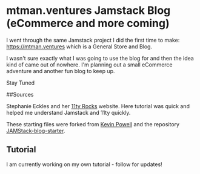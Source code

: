# mtman.ventures Jamstack Blog (eCommerce and more coming)

I went through the same Jamstack project I did the first time to make: https://mtman.ventures which is a General Store and Blog. 

I wasn't sure exactly what I was going to use the blog for and then the idea kind of came out of nowhere. I'm planning out a small eCommerce adventure and another fun blog to keep up. 

Stay Tuned


##Sources

Stephanie Eckles and her [11ty Rocks](https://11ty.rocks/) website. Here tutorial was quick and helped me understand Jamstack and 11ty quickly.

These starting files were forked from [Kevin Powell](https://kevinpowell.co) and the repository [JAMStack-blog-starter](https://github.com/kevin-powell/JAMStack-blog-starter).

## Tutorial

I am currently working on my own tutorial - follow for updates!
